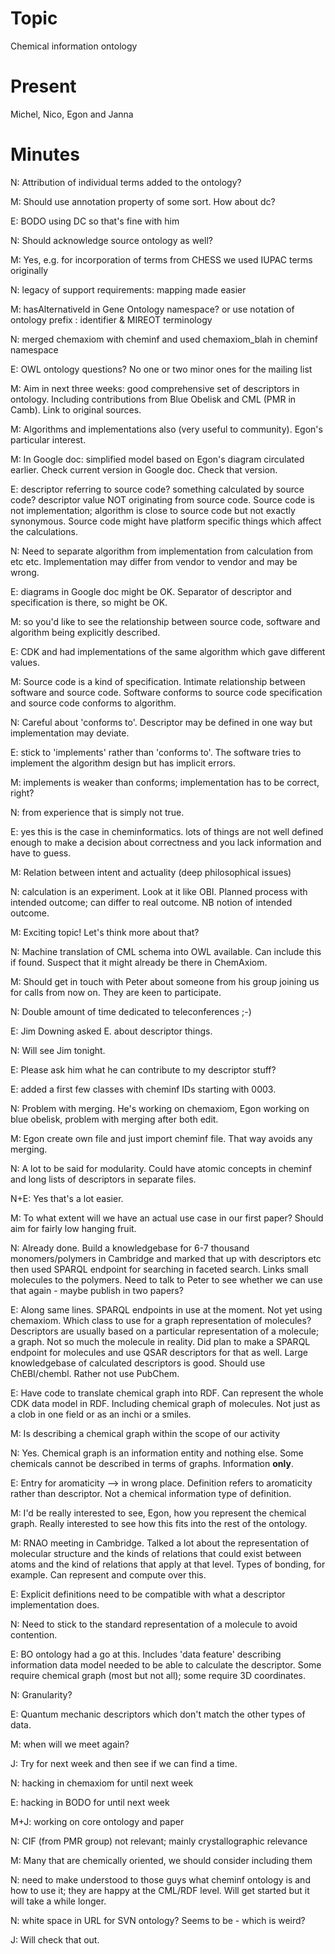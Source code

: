 # Topic #

Chemical information ontology

# Present #

Michel, Nico, Egon and Janna

# Minutes #


N: Attribution of individual terms added to the ontology?

M: Should use annotation property of some sort. How about dc?

E: BODO using DC so that's fine with him

N: Should acknowledge source ontology as well?

M: Yes, e.g. for incorporation of terms from CHESS we used IUPAC terms originally

N: legacy of support requirements: mapping made easier

M: hasAlternativeId in Gene Ontology namespace? or use notation of ontology prefix : identifier & MIREOT terminology

N: merged chemaxiom with cheminf and used chemaxiom\_blah in cheminf namespace

E: OWL ontology questions? No one or two minor ones for the mailing list


M: Aim in next three weeks: good comprehensive set of descriptors in ontology. Including contributions from Blue Obelisk and CML (PMR in Camb). Link to original sources.

M: Algorithms and implementations also (very useful to community). Egon's particular interest.


M: In Google doc: simplified model based on Egon's diagram circulated earlier. Check current version in Google doc. Check that version.

E: descriptor referring to source code? something calculated by source code? descriptor value NOT originating from source code. Source code is not implementation; algorithm is close to source code but not exactly synonymous. Source code might have platform specific things which affect the calculations.

N: Need to separate algorithm from implementation from calculation from etc etc. Implementation may differ from vendor to vendor and may be wrong.

E: diagrams in Google doc might be OK. Separator of descriptor and specification is there, so might be OK.

M: so you'd like to see the relationship between source code, software and algorithm being explicitly described.

E: CDK and <something else> had implementations of the same algorithm which gave different values.

M: Source code is a kind of specification. Intimate relationship between software and source code. Software conforms to source code specification and source code conforms to algorithm.

N: Careful about 'conforms to'. Descriptor may be defined in one way but implementation may deviate.

E: stick to 'implements' rather than 'conforms to'. The software tries to implement the algorithm design but  has implicit errors.

M: implements is weaker than conforms; implementation has to be correct, right?

N: from experience that is simply not true.

E: yes this is the case in cheminformatics. lots of things are not well defined enough to make a decision about correctness and you lack information and have to guess.

M: Relation between intent and actuality (deep philosophical issues)

N: calculation is an experiment. Look at it like OBI. Planned process with intended outcome; can differ to real outcome. NB notion of intended outcome.

M: Exciting topic! Let's think more about that?


N: Machine translation of CML schema into OWL available. Can include this if found. Suspect that it might already be there in ChemAxiom.

M: Should get in touch with Peter about someone from his group joining us for calls from now on. They are keen to participate.

N: Double amount of time dedicated to teleconferences ;-)

E: Jim Downing asked E. about descriptor things.

N: Will see Jim tonight.

E: Please ask him what he can contribute to my descriptor stuff?


E: added a first few classes with cheminf IDs starting with 0003.

N: Problem with merging. He's working on chemaxiom, Egon working on blue obelisk, problem with merging after both edit.

M: Egon create own file and just import cheminf file. That way avoids any merging.

N: A lot to be said for modularity. Could have atomic concepts in cheminf and long lists of descriptors in separate files.

N+E: Yes that's a lot easier.

M: To what extent will we have an actual use case in our first paper? Should aim for fairly low hanging fruit.

N: Already done. Build a knowledgebase for 6-7 thousand monomers/polymers in Cambridge and marked that up with descriptors etc then used SPARQL endpoint for searching in faceted search. Links small molecules to the polymers. Need to talk to Peter to see whether we can use that again - maybe publish in two papers?

E: Along same lines. SPARQL endpoints in use at the moment. Not yet using chemaxiom. Which class to use for a graph representation of molecules? Descriptors are usually based on a particular representation of a  molecule; a graph. Not so much the molecule in reality. Did plan to make a SPARQL endpoint for molecules and use QSAR descriptors for that as well. Large knowledgebase of calculated descriptors is good. Should use ChEBI/chembl. Rather not use PubChem.

E: Have code to translate chemical graph into RDF. Can represent the whole CDK data model in RDF. Including chemical graph of molecules. Not just as a clob in one field or as an inchi or a smiles.

M: Is describing a chemical graph within the scope of our activity

N: Yes. Chemical graph is an information entity and nothing else. Some chemicals cannot be described in terms of graphs. Information **only**.

E: Entry for aromaticity --> in wrong place. Definition refers to aromaticity rather than descriptor. Not a chemical information type of definition.

M: I'd be really interested to see, Egon, how you represent the chemical graph. Really interested to see how this fits into the rest of the ontology.

M: RNAO meeting in Cambridge. Talked a lot about the representation of molecular structure and the kinds of relations that could exist between atoms and the kind of relations that apply at that level. Types of bonding, for example. Can represent and compute over this.

E: Explicit definitions need to be compatible with what a descriptor implementation does.

N: Need to stick to the standard representation of a molecule to avoid contention.

E: BO ontology had a go at this. Includes 'data feature' describing information data model needed to be able to calculate the descriptor. Some require chemical graph (most but not all); some require 3D coordinates.

N: Granularity?

E: Quantum mechanic descriptors which don't match the other types of data.


M: when will we meet again?

J: Try for next week and then see if we can find a time.

N: hacking in chemaxiom for until next week

E: hacking in BODO for until next week

M+J: working on core ontology and paper


N: CIF (from PMR group) not relevant; mainly crystallographic relevance

M: Many that are chemically oriented, we should consider including them

N: need to make understood to those guys what cheminf ontology is and how to use it; they are happy at the CML/RDF level. Will get started but it will take a while longer.

N: white space in URL for SVN ontology? Seems to be - which is weird?

J: Will check that out.